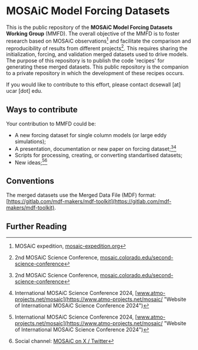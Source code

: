 # MOSAiC Model Forcing Datasets

This is the public repository of the **MOSAiC Model Forcing Datasets Working Group** (MMFD). The overall objective of the MMFD is to foster research based on MOSAiC observations[^1] and facilitate the comparison and reproducibility of results from different projects[^2]. This requires sharing the initialization, forcing, and validation merged datasets used to drive models.
The purpose of this repository is to publish the code 'recipes' for generating these merged datasets. This public repository is the companion to a private repository in which the development of these recipes occurs.

If you would like to contribute to this effort, please contact dcsewall [at] ucar [dot] edu.

## Ways to contribute

Your contribution to MMFD could be:

* A new forcing dataset for single column models (or large eddy simulations);
* A presentation, documentation or new paper on forcing dataset;[^2][^3]
* Scripts for processing, creating, or converting standartised datasets;
* New ideas;[^3][^4]

## Conventions

The merged datasets use the Merged Data File (MDF) format: [https://gitlab.com/mdf-makers/mdf-toolkit](https://gitlab.com/mdf-makers/mdf-toolkit).

## Further Reading

[^1]: MOSAiC expedition, [mosaic-expedition.org](https://mosaic-expedition.org/ "MOSAiC expedition website")
[^2]: 2nd MOSAiC Science Conference, [mosaic.colorado.edu/second-science-conference](https://mosaic.colorado.edu/second-science-conference "Website of International MOSAiC Science Conference 2023")
[^3]: International MOSAiC Science Conference 2024, [www.atmo-projects.net/mosaic](https://www.atmo-projects.net/mosaic/ "Website of International MOSAiC Science Conference 2024")
[^4]: Social channel: [MOSAiC on X / Twitter](https://twitter.com/MOSAiCArctic "MOSAiC profile on X / Twitter")
